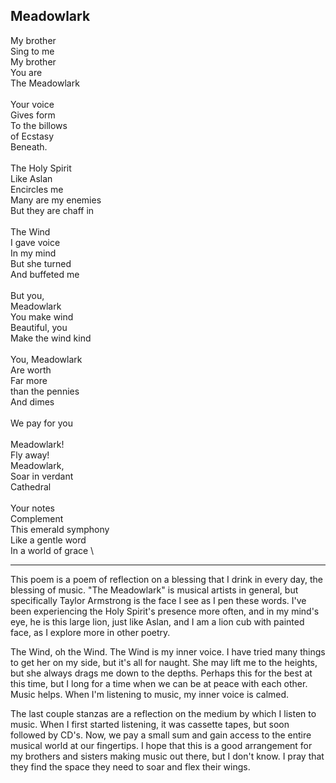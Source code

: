 ## Meadowlark

My brother \
Sing to me \
My brother \
You are \
The Meadowlark \
 \
Your voice \
Gives form \
To the billows \
of Ecstasy \
Beneath. \
 \
The Holy Spirit \
Like Aslan \
Encircles me \
Many are my enemies \
But they are chaff in \
 \
The Wind \
I gave voice \
In my mind \
But she turned \
And buffeted me \
 \
But you, \
Meadowlark \
You make wind \
Beautiful, you \
Make the wind kind \
 \
You, Meadowlark \
Are worth \
Far more \
than the pennies \
And dimes \
 \
We pay for you \
 \
Meadowlark! \
Fly away! \
Meadowlark, \
Soar in verdant \
Cathedral \
 \
Your notes \
Complement \
This emerald symphony \
Like a gentle word \
In a world of grace \

---

This poem is a poem of reflection on a blessing that I drink in every day, the blessing of music. "The Meadowlark" is musical artists in general, but specifically Taylor Armstrong is the face I see as I pen these words. I've been experiencing the Holy Spirit's presence more often, and in my mind's eye, he is this large lion, just like Aslan, and I am a lion cub with painted face, as I explore more in other poetry.

The Wind, oh the Wind. The Wind is my inner voice. I have tried many things to get her on my side, but it's all for naught. She may lift me to the heights, but she always drags me down to the depths. Perhaps this for the best at this time, but I long for a time when we can be at peace with each other. Music helps. When I'm listening to music, my inner voice is calmed.

The last couple stanzas are a reflection on the medium by which I listen to music. When I first started listening, it was cassette tapes, but soon followed by CD's. Now, we pay a small sum and gain access to the entire musical world at our fingertips. I hope that this is a good arrangement for my brothers and sisters making music out there, but I don't know. I pray that they find the space they need to soar and flex their wings.
